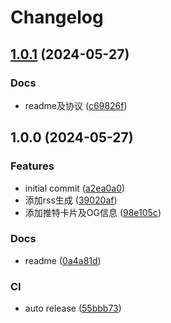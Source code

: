 # Changelog

## [1.0.1](https://github.com/Justin3go/FAV0/compare/v1.0.0...v1.0.1) (2024-05-27)


### Docs

* readme及协议 ([c69826f](https://github.com/Justin3go/FAV0/commit/c69826fd1b221bbfc1c75f6fe50fb261f8618937))

## 1.0.0 (2024-05-27)


### Features

* initial commit ([a2ea0a0](https://github.com/Justin3go/FAV0/commit/a2ea0a0829e4ea5a2f5756208a33b021c4e981b0))
* 添加rss生成 ([39020af](https://github.com/Justin3go/FAV0/commit/39020af3ef93b362e4876360f5e7eec0b81136bf))
* 添加推特卡片及OG信息 ([98e105c](https://github.com/Justin3go/FAV0/commit/98e105ccf24b9b3615a4372de01b3945fa630453))


### Docs

* readme ([0a4a81d](https://github.com/Justin3go/FAV0/commit/0a4a81d07f9240a344e0377ba8b2f006ca5061db))


### CI

* auto release ([55bbb73](https://github.com/Justin3go/FAV0/commit/55bbb738c6c124fa3cbd969dcda406b5fcf6add3))
